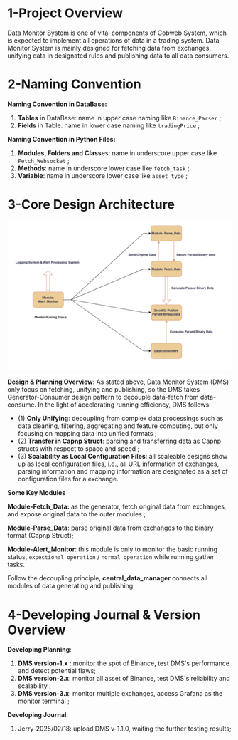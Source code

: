 
# 1-Project Overview
Data Monitor System is one of vital components of Cobweb System, which is expected to implement all operations of data in a trading system. Data Monitor System is mainly designed for fetching data from exchanges, unifying data in designated rules and publishing data to all data consumers. 

# 2-Naming Convention
**Naming Convention in DataBase:**
1. **Tables** in DataBase: name in upper case naming like `Binance_Parser` ;
2. **Fields** in Table: name in lower case naming like `tradingPrice` ;

**Naming Convention in Python Files:**
1. **Modules, Folders and Class**es: name in underscore upper case like `Fetch_Websocket` ;
2. **Methods**: name in underscore lower case like `fetch_task` ;
3. **Variable**: name in underscore lower case like `asset_type` ;

# 3-Core Design Architecture
![Architeture](Image/architecture.jpg)

**Design & Planning Overview**:
As stated above, Data Monitor System (DMS) only focus on fetching, unifying and publishing, so the DMS takes Generator-Consumer design pattern to decouple data-fetch from data-consume.
In the light of accelerating running efficiency, DMS follows:
* (1) **Only Unifying**: decoupling from complex data processings such as data cleaning, filtering, aggregating and feature computing, but only focusing on mapping data into unified formats ;
* (2) **Transfer in Capnp Struct**: parsing and transferring data as Capnp structs with respect to space and speed ;
* (3) **Scalability as Local Configuration Files**: all scaleable designs show up as local configuration files, i.e., all URL information of exchanges, parsing information and mapping information are designated as a set of configuration files for a exchange.


**Some Key Modules**

**Module-Fetch_Data:** as the generator, fetch original data from exchanges, and expose original data to the outer modules ;

**Module-Parse_Data**: parse original data from exchanges to the binary format (Capnp Struct);

**Module-Alert_Monitor**: this module is only to monitor the basic running status, `expectional operation` / `normal operation` while running gather tasks.

Follow the decoupling principle, **central_data_manager** connects all modules of data generating and publishing.


# 4-Developing Journal & Version Overview

**Developing Planning**: 
1. **DMS version-1.x** : monitor the spot of Binance, test DMS's performance and detect potential flaws;
2. **DMS version-2.x**: monitor all asset of Binance, test DMS's reliability and scalability ;
3. **DMS version-3.x**: monitor multiple exchanges, access Grafana as the monitor terminal ;


**Developing Journal**:
1. Jerry-2025/02/18: upload DMS v-1.1.0, waiting the further testing results;

